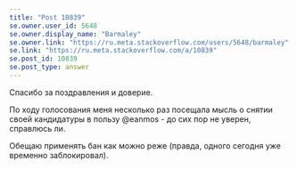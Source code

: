 ```yaml
---
title: "Post 10839"
se.owner.user_id: 5648
se.owner.display_name: "Barmaley"
se.owner.link: "https://ru.meta.stackoverflow.com/users/5648/barmaley"
se.link: "https://ru.meta.stackoverflow.com/a/10839"
se.post_id: 10839
se.post_type: answer
---
```

<p>Спасибо за поздравления и доверие.</p>
<p>По ходу голосования меня несколько раз посещала мысль о снятии своей кандидатуры в пользу @eanmos - до сих пор не уверен, справлюсь ли.</p>
<p>Обещаю применять бан как можно реже (правда, одного сегодня уже временно заблокировал).</p>
